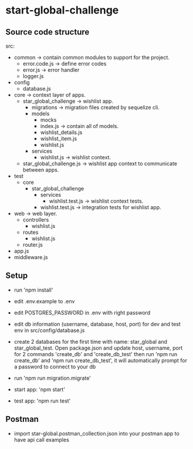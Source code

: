 # start-global-challenge
## Source code structure
src:
  - common -> contain common modules to support for the project.
    * error.code.js -> define error codes
    * error.js  -> error handler
    * logger.js
  - config
    * database.js
  - core -> context layer of apps.
    * star_global_challenge -> wishlist app.
      + migrations -> migration files created by sequelize cli.
      + models
        * mocks
        * index.js -> contain all of models.
        * wishlist_details.js
        * wishlist_item.js
        + wishlist.js
      + services
        * wishlist.js -> wishlist context.
    * star_global_challenge.js -> wishlist app context to communicate between apps.
  - test
    * core
      + star_global_challenge
        * services
          + wishlist.test.js -> wishlist context tests.
        * wishlist.test.js -> integration tests for wishlist app.
  - web -> web layer.
    * controllers
      + wishlist.js
    * routes
      + wishlist.js
    * router.js
  - app.js
  - middleware.js
## Setup
- run 'npm install'

- edit .env.example to .env
- edit POSTGRES_PASSWORD in .env with right password

- edit db information (username, database, host, port) for dev and test env in src/config/database.js
- create 2 databases for the first time with name: star_global and star_global_test. Open package.json and update host, username, port for 2 commands 'create_db' and 'create_db_test' then run 'npm run create_db' and 'npm run create_db_test', it will automatically prompt for a password to connect to your db

- run 'npm run migration.migrate'

- start app: 'npm start'

- test app: 'npm run test'

## Postman
- import star-global.postman_collection.json into your postman app to have api call examples
